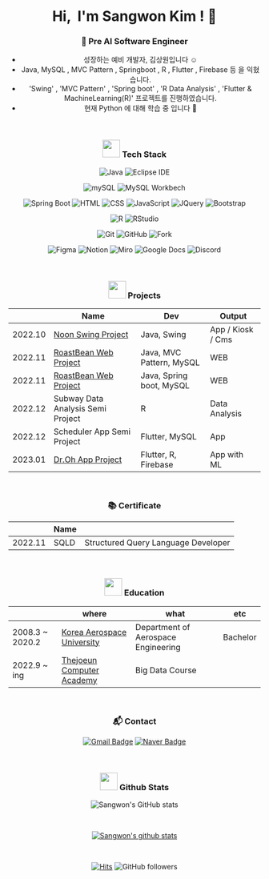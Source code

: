 <div align="center">
  
<h1 align="center">Hi, &nbsp;I'm Sangwon Kim ! 👋 </h1>

### 🌱 Pre AI Software Engineer

  - 성장하는 예비 개발자, 김상원입니다 :relaxed: <br>
  - Java, MySQL , MVC Pattern , Springboot , R , Flutter , Firebase 등 을 익혔습니다.
  - 'Swing' , 'MVC Pattern' , 'Spring boot' , 'R Data Analysis' , 'Flutter & MachineLearning(R)' 프로젝트를 진행하였습니다.
  - 현재 Python 에 대해 학습 중 입니다 :smiling_face_with_three_hearts:

<br>

### <img src="https://media.giphy.com/media/WFZvB7VIXBgiz3oDXE/giphy.gif" width="35"> Tech Stack
  
  ![Java](https://img.shields.io/badge/Java-007396.svg?&style=flat-square&logo=Java&logoColor=white)
  ![Eclipse IDE](https://img.shields.io/badge/Eclipse%20IDE-2C2255.svg?&style=flat-square&logo=Eclipse%20IDE&logoColor=white)
  
  ![mySQL](https://img.shields.io/badge/mySQL-4479A1.svg?&style=flat-square&logo=mySQL&logoColor=white)
  ![MySQL Workbech](https://img.shields.io/badge/mySQL%20Workbench-4479A1.svg?&style=flat-square&logo=mySQL%20Workbench&logoColor=white)
  
  ![Spring Boot](https://img.shields.io/badge/Spring%20Boot-6DB33F.svg?&style=flat-square&logo=Spring%20Boot&logoColor=white)
  ![HTML](https://img.shields.io/badge/HTML5-E34F26.svg?&style=flat-square&logo=HTML5&logoColor=white)
  ![CSS](https://img.shields.io/badge/CSS-1572B6.svg?&style=flat-square&logo=CSS3&logoColor=white)
  ![JavaScript](https://img.shields.io/badge/JavaScript-F7DF1E.svg?&style=flat-square&logo=JavaScript&logoColor=white)
  ![JQuery](https://img.shields.io/badge/JQuery-0769AD.svg?&style=flat-square&logo=JQuery&logoColor=white)
  ![Bootstrap](https://img.shields.io/badge/Bootstrap-7952B3.svg?&style=flat-square&logo=Bootstrap&logoColor=white)
  
  ![R](https://img.shields.io/badge/R-276DC3.svg?&style=flat-square&logo=R&logoColor=white)
  ![RStudio](https://img.shields.io/badge/RStudio-75AADB.svg?&style=flat-square&logo=RStudio&logoColor=white)
 
  ![Git](https://img.shields.io/badge/Git-F05032.svg?&style=flat-square&logo=Git&logoColor=white)
  ![GitHub](https://img.shields.io/badge/GitHub-181717.svg?&style=flat-square&logo=GitHub&logoColor=white)
  ![Fork](https://img.shields.io/badge/Fork-75AADB.svg?&style=flat-square&logo=Fork&logoColor=white)
  
  ![Figma](https://img.shields.io/badge/Figma-F24E1E.svg?&style=flat-square&logo=Figma&logoColor=white)
  ![Notion](https://img.shields.io/badge/Notion-000000.svg?&style=flat-square&logo=Notion&logoColor=white)
  ![Miro](https://img.shields.io/badge/Miro-050038.svg?&style=flat-square&logo=Miro&logoColor=white)
  ![Google Docs](https://img.shields.io/badge/Google%20Docs-34A853.svg?&style=flat-square&logo=Google%20Docs&logoColor=white)
  ![Discord](https://img.shields.io/badge/Discord-5865F2.svg?&style=flat-square&logo=Discord&logoColor=white)
  
<br>
  
### <img src="https://media.giphy.com/media/IauL6LvGNlT3ffhcqq/giphy.gif" width="35"> Projects

  ||Name|Dev|Output|
  |-----|-----|-----|-----|  
  |2022.10|[Noon Swing Project](https://github.com/SunHyongKwon/Noon)|Java, Swing|App / Kiosk / Cms|
  |2022.11|[RoastBean Web Project](https://github.com/sangwonKim7/MVC_Web_Project-Roast_Bean.git)|Java, MVC Pattern, MySQL|WEB|
  |2022.11|[RoastBean Web Project](https://github.com/sangwonKim7/Spring_Web_Project-Roast_Bean.git)|Java, Spring boot, MySQL|WEB|
  |2022.12|Subway Data Analysis Semi Project|R|Data Analysis|
  |2022.12|Scheduler App Semi Project|Flutter, MySQL|App|
  |2023.01|[Dr.Oh App Project](https://github.com/sangwonKim7/Flutter_R_App_Project-Dr_Oh.git)|Flutter, R, Firebase|App with ML|

<br>

### 📚 Certificate
  
  ||Name||
  |-|-|-|
  |2022.11|SQLD|Structured Query Language Developer|
  
<br>
  
### <img src="https://media.giphy.com/media/cIbeGOBApvS2pB4zj5/giphy.gif" width="35"> Education
   
||where|what|etc|
|------|------|------|------|
|2008.3 ~ 2020.2|[Korea Aerospace University](http://kau.ac.kr/web/index.do)|Department of Aerospace Engineering|Bachelor|
|2022.9 ~ ing|[Thejoeun Computer Academy](https://gr.tjoeun.co.kr)|Big Data Course||

<br>

### 📬 Contact

[![Gmail Badge](https://img.shields.io/badge/Gmail-d14836?style=flat-square&logo=Gmail&logoColor=white&link=mailto:swkim7275@gmail.com)](mailto:swkim7275@gmail.com)
[![Naver Badge](https://img.shields.io/badge/Naver-d03C75A?style=flat-square&logo=Naver&logoColor=white&link=mailto:swkim7275@naver.com)](mailto:swkim7275@naver.com)
  
<br>
  
### <img src="https://media.giphy.com/media/KzccVmHEzmNLbc3Tv2/giphy.gif" width="35"> Github Stats
  
![Sangwon's GitHub stats](https://github-readme-stats.vercel.app/api/top-langs?username=sangwonKim7&show_icons=true&theme=tokyonight&layout=compact)

<br>

[![Sangwon's github stats](https://github-readme-stats.vercel.app/api?username=sangwonKim7&show_icons=true&theme=tokyonight)](https://github.com/sangwonKim7/)
  
<br>  
  
[![Hits](https://hits.seeyoufarm.com/api/count/incr/badge.svg?url=https%3A%2F%2Fgithub.com%2FsangwonKim7&count_bg=%2379C83D&title_bg=%23555555&icon=&icon_color=%23E7E7E7&title=hits&edge_flat=false)](https://hits.seeyoufarm.com)
![GitHub followers](https://img.shields.io/github/followers/sangwonKim7?style=social)

</div>


<!--
**sangwonKim7/sangwonKim7** is a ✨ _special_ ✨ repository because its `README.md` (this file) appears on your GitHub profile.

Here are some ideas to get you started:

- 🔭 I’m currently working on ...
- 🌱 I’m currently learning ...
- 👯 I’m looking to collaborate on ...
- 🤔 I’m looking for help with ...
- 💬 Ask me about ...
- 📫 How to reach me: ...
- 😄 Pronouns: ...
- ⚡ Fun fact: ...
-->
